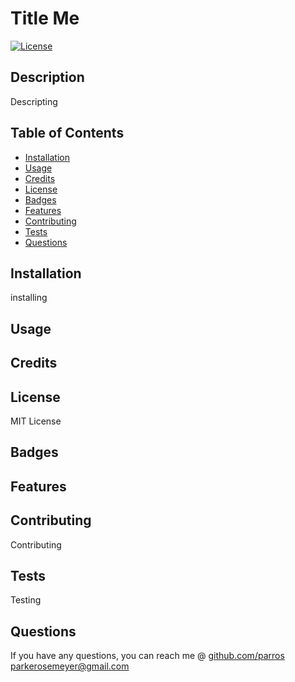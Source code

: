 # Title Me
[![License](https://img.shields.io/badge/License-Apache_2.0-blue.svg)](https://opensource.org/licenses/Apache-2.0)
## Description

Descripting

## Table of Contents

- <a href=#install>Installation</a>
- <a href=#usage>Usage</a>
- <a href=#credit>Credits</a>
- <a href=#license>License</a>
- <a href=#badges>Badges</a>
- <a href=#feature>Features</a>
- <a href=#contributing>Contributing</a>
- <a href=#test>Tests</a>
- <a href=#question>Questions</a>

## <span id=install>Installation</span>

installing

## <span id=usage>Usage</span>



## <span id=credit>Credits</span>



## <span id=license>License</span>

MIT License


## <span id=badges>Badges</span>


## <span id=feature>Features</span>


## <span id=contributing>Contributing</span>

Contributing

## <span id=test>Tests</span>

Testing

## <span id=question>Questions</span>

If you have any questions, you can reach me @ <a href="github.com/parros" target='_blank'>github.com/parros</a> 
parkerosemeyer@gmail.com
